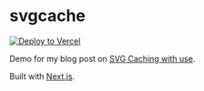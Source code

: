 # svgcache

[![Deploy to Vercel](https://vercel.com/button)](/https://vercel.com/import/project?template=https://github.com/pacocoursey/svgcache)

Demo for my blog post on [SVG Caching with use](https://paco.im/svg-caching-with-use).

Built with [Next.js](https://github.com/vercel/next.js).
